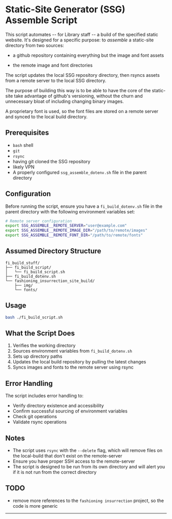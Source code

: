 # Static-Site Generator (SSG) Assemble Script

This script automates -- for Library staff -- a build of the specified static website. It's designed for a specific purpose: to _assemble_ a static-site directory from two sources:

- a github repository containing everything but the image and font assets

- the remote image and font directories

The script updates the local SSG repository directory, then rsyncs assets from a remote server to the local SSG directory.

The purpose of building this way is to be able to have the core of the static-site take advantage of github's versioning, without the churn and unnecessary bloat of including changing binary images.

A proprietary font is used, so the font files are stored on a remote server and synced to the local build directory.


## Prerequisites

- `bash` shell
- `git`
- `rsync`
- having git cloned the SSG repository
- likely VPN
- A properly configured `ssg_assemble_dotenv.sh` file in the parent directory


## Configuration

Before running the script, ensure you have a `fi_build_dotenv.sh` file in the parent directory with the following environment variables set:

```bash
# Remote server configuration
export SSG_ASSEMBLE__REMOTE_SERVER="user@example.com"
export SSG_ASSEMBLE__REMOTE_IMAGE_DIR="/path/to/remote/images"
export SSG_ASSEMBLE__REMOTE_FONT_DIR="/path/to/remote/fonts"
```

## Assumed Directory Structure

```
fi_build_stuff/
├── fi_build_script/
│   └── fi_build_script.sh
├── fi_build_dotenv.sh
└── fashioning_insurrection_site_build/
    ├── img/
    └── fonts/
```


## Usage

```bash
bash ./fi_build_script.sh
```


## What the Script Does

1. Verifies the working directory
2. Sources environment variables from `fi_build_dotenv.sh`
3. Sets up directory paths
4. Updates the local build repository by pulling the latest changes
5. Syncs images and fonts to the remote server using rsync


## Error Handling

The script includes error handling to:
- Verify directory existence and accessibility
- Confirm successful sourcing of environment variables
- Check git operations
- Validate rsync operations


## Notes

- The script uses `rsync` with the `--delete` flag, which will remove files on the local-build that don't exist on the remote-server
- Ensure you have proper SSH access to the remote-server
- The script is designed to be run from its own directory and will alert you if it is not run from the correct directory


## TODO
- remove more references to the `fashioning insurrection` project, so the code is more generic

---
